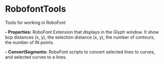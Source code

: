 RobofontTools
=============

Tools for working in RoboFont

<b>- Properties:</b> RoboFont Extension that displays in the Glyph window. It show bcp distances (x, y), the selection distance (x, y), the number of contours, the number of IN points.

<b>- ConvertSegments:</b> RoboFont scripts to convert selected lines to curves, and selected curves to a lines.
